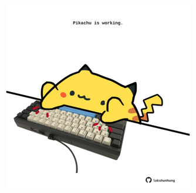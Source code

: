 <!-- built at 05/06/2025, 21:00:34 UTC -->
<p align="center">
  <img width="500" height="500" src="./ReadmeImage.svg">
</p>
